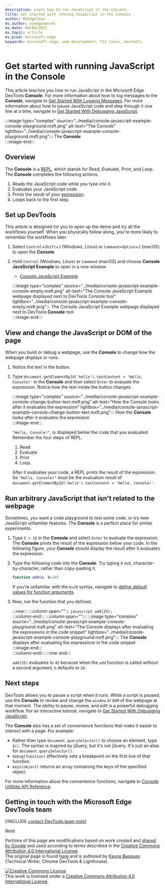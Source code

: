 ```yaml
---
description: Learn how to run JavaScript in the Console.
title: Get started with running JavaScript in the Console
author: MSEdgeTeam
ms.author: msedgedevrel
ms.date: 04/09/2021
ms.topic: article
ms.prod: microsoft-edge
keywords: microsoft edge, web development, f12 tools, devtools
---
```

<!-- Copyright Kayce Basques 

   Licensed under the Apache License, Version 2.0 (the "License");
   you may not use this file except in compliance with the License.
   You may obtain a copy of the License at

       https://www.apache.org/licenses/LICENSE-2.0

   Unless required by applicable law or agreed to in writing, software
   distributed under the License is distributed on an "AS IS" BASIS,
   WITHOUT WARRANTIES OR CONDITIONS OF ANY KIND, either express or implied.
   See the License for the specific language governing permissions and
   limitations under the License.  -->
# Get started with running JavaScript in the Console  

This article teaches you how to run JavaScript in the Microsoft Edge DevTools **Console**.  For more information about how to log messages to the **Console**, navigate to [Get Started With Logging Messages][DevtoolsConsoleConsoleLog].  For more information about how to pause JavaScript code and step through it one line at a time, navigate to [Get Started With Debugging JavaScript][DevToolsJavascriptIndex].  

:::image type="complex" source="../media/console-javascript-example-console-playground.msft.png" alt-text="The Console" lightbox="../media/console-javascript-example-console-playground.msft.png":::
   The **Console**  
:::image-end:::  

## Overview  

The **Console** is a [REPL][WikiReadEvalPrintLoop], which stands for Read, Evaluate, Print, and Loop.  The **Console** completes the following actions.  

1.  Reads the JavaScript code while you type into it.  
1.  Evaluates your JavaScript code.  
1.  Prints the result of your [expression][2alityExpressionsVersusStatements].  
1.  Loops back to the first step.  
    
## Set up DevTools  

This article is designed for you to open up the demo and try all the workflows yourself.  When you physically follow along, you're more likely to remember the workflows later.

1.  Select `Control`+`Shift`+`J` \(Windows, Linux\) or `Command`+`Option`+`J` \(macOS\) to open the **Console**.  
1.  Hold `Control` \(Windows, Linux\) or `Command` \(macOS\) and choose **Console JavaScript Example** to open in a new window.  
    
    *   [Console JavaScript Example][GlitchConsoleJavascriptExample]  
    
    :::image type="complex" source="../media/console-javascript-example-console-empty.msft.png" alt-text="The Console JavaScript Example webpage displayed next to DevTools Console tool" lightbox="../media/console-javascript-example-console-empty.msft.png":::
       The Console JavaScript Example webpage displayed next to DevTools **Console** tool  
    :::image-end:::  
    
## View and change the JavaScript or DOM of the page  

When you build or debug a webpage, use the **Console** to change how the webpage displays or runs.  
    
1.  Notice the text in the button.  
1.  Type `document.getElementById('hello').textContent = 'Hello, Console!'` in the **Console** and then select `Enter` to evaluate the expression.  Notice how the text inside the button changes.  
    
    :::image type="complex" source="../media/console-javascript-example-console-change-button-text.msft.png" alt-text="How the Console looks after it evaluates the expression" lightbox="../media/console-javascript-example-console-change-button-text.msft.png":::
       How the **Console** looks after it evaluates the expression  
    :::image-end:::  
    
    `"Hello, Console!"`, is displayed below the code that you evaluated.  Remember the four steps of REPL.
    
    1.  Read  
    1.  Evaluate  
    1.  Print  
    1.  Loop.  
        
    After it evaluates your code, a REPL prints the result of the expression.  So `"Hello, Console!"` must be the evaluation result of `document.getElementById('hello').textContent = 'Hello, Console!'`.  
    
## Run arbitrary JavaScript that isn't related to the webpage  

Sometimes, you want a code playground to test some code, or try new JavaScript unfamiliar features.  The **Console** is a perfect place for similar experiments.  

1.  Type `5 + 15` in the **Console** and select `Enter` to evaluate the expression. The **Console** prints the result of the expression below your code.  In the following figure, your **Console** should display the result after it evaluates the expression.  

1.  Type the following code into the **Console**.  Try typing it out, character-by-character, rather than copy-pasting it.  
    
    ```javascript
    function add(a, b=20)
    ```  
    
    If you're unfamiliar with the `b=20` syntax, navigate to [define default values for function arguments][Esma6DefaultParameterValues].  
    
1.  Now, run the function that you defined.  
    
    :::row:::
       :::column span="":::
          ```javascript
          add(25);
          ```  
       :::column-end:::
       :::column span="":::
          :::image type="complex" source="../media/console-javascript-example-console-playground.msft.png" alt-text="The Console displays after evaluating the expressions in the code snippet" lightbox="../media/console-javascript-example-console-playground.msft.png":::
             The **Console** displays after evaluating the expressions in the code snippet  
          :::image-end:::  
       :::column-end:::
    :::row-end:::
    
    `add(25)` evaluates to `45` because when the `add` function is called without a second argument, `b` defaults to `20`.  

## Next steps  

<!--To explore more features related to running JavaScript in the **Console**, navigate to [Run JavaScript][DevToolsConsoleReference].  -->  

<!--todo: add console reference (run javascript) section when available  -->  

DevTools allows you to pause a script when it runs.  While a script is paused, use the **Console** to review and change the `window` or `DOM` of the webpage at that moment.  The ability to pause, review, and edit is a powerful debugging workflow.  For an interactive tutorial, navigate to [Get Started With Debugging JavaScript][DevToolsJavascriptIndex].  

The **Console** also has a set of convenience functions that make it easier to interact with a page.  For example:  

*   Rather than type `document.querySelector()` to choose an element, type `$()`.  The syntax is inspired by jQuery, but it's not jQuery.  It's just an alias for `document.querySelector()`.  
*   `debug(function)` effectively sets a breakpoint on the first line of that function.  
*   `keys(object)` returns an array containing the keys of the specified object.  

For more information about the convenience functions, navigate to [Console Utilities API Reference][DevToolsConsoleUtilities].  

## Getting in touch with the Microsoft Edge DevTools team  

[!INCLUDE [contact DevTools team note](../includes/contact-devtools-team-note.md)]  

<!-- links -->  

[DevtoolsConsoleConsoleLog]: ./console-log.md "Log messages in the Console tool | Microsoft Docs"  
[DevToolsConsoleReference]: ./reference.md#run-javascript "Console reference | Microsoft Docs"  
[DevToolsConsoleUtilities]: ./utilities.md "Console Utilities API reference | Microsoft Docs"  
[DevToolsJavascriptIndex]: ../javascript/index.md "Get started with debugging JavaScript in Microsoft Edge DevTools | Microsoft Docs"  

[2alityExpressionsVersusStatements]: https://2ality.com/2012/09/expressions-vs-statements.html "Expressions versus statements in JavaScript"  

[Esma6DefaultParameterValues]: https://es6-features.org/index#DefaultParameterValues "Default Parameter Values - Extended Parameter Handling - ECMAScript 6 — New Features: Overview & Comparison"  

[GlitchConsoleJavascriptExample]: https://microsoft-edge-chromium-devtools.glitch.me/static/console/javascript/index.html "Console JavaScript example | Glitch"  

[WikiReadEvalPrintLoop]: https://en.wikipedia.org/wiki/Read–eval–print_loop "Read–eval–print loop - Wikipedia"  

> [!NOTE]
> Portions of this page are modifications based on work created and [shared by Google][GoogleSitePolicies] and used according to terms described in the [Creative Commons Attribution 4.0 International License][CCA4IL].  
> The original page is found [here](https://developers.google.com/web/tools/chrome-devtools/console/javascript) and is authored by [Kayce Basques][KayceBasques] \(Technical Writer, Chrome DevTools \& Lighthouse\).  

[![Creative Commons License][CCby4Image]][CCA4IL]  
This work is licensed under a [Creative Commons Attribution 4.0 International License][CCA4IL].  

[CCA4IL]: https://creativecommons.org/licenses/by/4.0  
[CCby4Image]: https://i.creativecommons.org/l/by/4.0/88x31.png  
[GoogleSitePolicies]: https://developers.google.com/terms/site-policies  
[KayceBasques]: https://developers.google.com/web/resources/contributors/kaycebasques  
